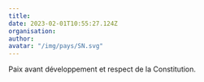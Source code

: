```yaml
---
title: 
date: 2023-02-01T10:55:27.124Z
organisation: 
author: 
avatar: "/img/pays/SN.svg"
---
```


Paix avant développement et respect de la Constitution.